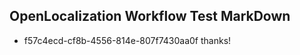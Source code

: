## OpenLocalization Workflow Test MarkDown
* f57c4ecd-cf8b-4556-814e-807f7430aa0f thanks!

<!--HONumber=Aug16_HO3-->


